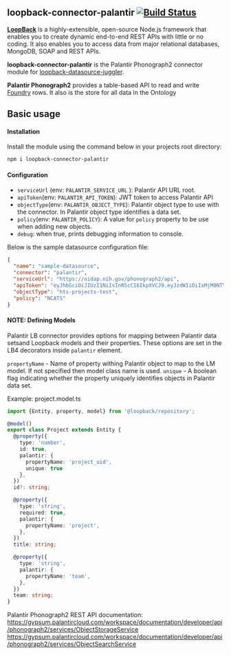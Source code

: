 ## loopback-connector-palantir [![Build Status](https://travis-ci.com/LabShare/loopback-connector-palantir.svg)](https://travis-ci.com/LabShare/loopback-connector-palantir)
[**LoopBack**](http://loopback.io/) is a highly-extensible, open-source Node.js framework that enables you to create dynamic end-to-end REST APIs with little or no coding. It also enables you to access data from major relational databases, MongoDB, SOAP and REST APIs.


**loopback-connector-palantir** is the Palantir Phonograph2 connector module for [loopback-datasource-juggler](https://github.com/strongloop/loopback-datasource-juggler).

**Palantir Phonograph2** provides a table-based API to read and write [Foundry](https://www.palantir.com/palantir-foundry/) rows. It also is the store for all data in the Ontology

## Basic usage

#### Installation
Install the module using the command below in your projects root directory:
```sh
npm i loopback-connector-palantir
```

#### Configuration

* `serviceUrl` (env: `PALANTIR_SERVICE_URL` ): Palantir API URL root.
* `apiToken`(env: `PALANTIR_API_TOKEN`): JWT token to access Palantir API
* `objectType`(env: `PALANTIR_OBJECT_TYPE`): Palantir object type to use with the connector. In Palantir object type identifies a data set. 
* `policy`(env: `PALANTIR_POLICY`): A value for `policy` property to be use when adding new objects. 
* `debug`: when true, prints debugging information to console. 

Below is the sample datasource configuration file:

```json
{
  "name": "sample-datasource",
  "connector": "palantir",
  "serviceUrl": "https://nidap.nih.gov/phonograph2/api",
  "apiToken": "eyJhbGciOiJIUzI1NiIsInR5cCI6IkpXVCJ9.eyJzdWIiOiIxMjM0NTY3ODkwIiwibmFtZSI6IkpvaG4gRG9lIiwiaWF0IjoxNTE2MjM5MDIyfQ.SflKxwRJSMeKKF2QT4fwpMeJf36POk6yJV_adQssw5c",
  "objectType": "hts-projects-test",
  "policy": "NCATS"  
}
```

#### NOTE: Defining Models
Palantir LB connector provides options for mapping between Palantir data setsand Loopback models and their properties.
These options are set in the LB4 decorators inside `palantir` element. 

`propertyName` - Name of property withing Palantir object to map to the LM model. If not specified then model class name is used. 
`unique` - A boolean flag indicating whether the property uniquely identifies objects in Palantir data set.

Example: project.model.ts
```typescript
import {Entity, property, model} from '@loopback/repository';

@model()
export class Project extends Entity {
  @property({
    type: 'number',
    id: true,
    palantir: {
      propertyName: 'project_uid',
      unique: true  
    },
  })
  id?: string;

  @property({
    type: 'string',
    required: true,
    palantir: {
      propertyName: 'project',
    },
  })
  title: string;

  @property({
    type: 'string',
    palantir: {
      propertyName: 'team',
    },
  })
  team: string;
}
```


Palantir Phonograph2 REST API documentation:
https://gypsum.palantircloud.com/workspace/documentation/developer/api/phonograph2/services/ObjectStorageService
https://gypsum.palantircloud.com/workspace/documentation/developer/api/phonograph2/services/ObjectSearchService
